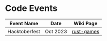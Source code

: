 # Code Events

| Event Name    | Date     | Wiki Page                   |
|---------------|----------|-----------------------------|
| Hacktoberfest | Oct 2023 | [rust-games](rust-games.md) |
